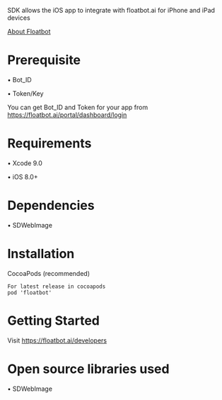 SDK allows the iOS app to integrate with floatbot.ai for iPhone and iPad devices

[About Floatbot](http://floatbot.ai)

# Prerequisite

• Bot_ID

• Token/Key

You can get Bot_ID and Token for your app from https://floatbot.ai/portal/dashboard/login

# Requirements

• Xcode 9.0

•	iOS 8.0+

# Dependencies

•	SDWebImage

# Installation

  CocoaPods (recommended)
  
    For latest release in cocoapods
    pod 'floatbot'

# Getting Started
  Visit https://floatbot.ai/developers
  
# Open source libraries used
•	SDWebImage

